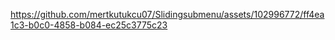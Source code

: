 

https://github.com/mertkutukcu07/Slidingsubmenu/assets/102996772/ff4ea1c3-b0c0-4858-b084-ec25c3775c23

